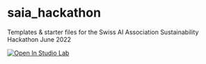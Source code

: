 # saia_hackathon
Templates &amp; starter files for the Swiss AI Association Sustainability Hackathon June 2022

[![Open In Studio Lab](https://studiolab.sagemaker.aws/studiolab.svg)](https://studiolab.sagemaker.aws/import/github/xxxrokxxx/saia_hackathon/blob/main/hackathon_lei.ipynb)
